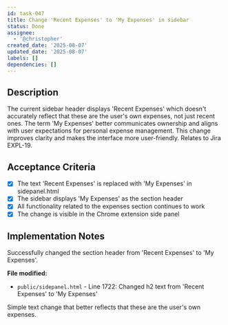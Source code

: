 ```yaml
---
id: task-047
title: Change 'Recent Expenses' to 'My Expenses' in sidebar
status: Done
assignee:
  - '@christopher'
created_date: '2025-08-07'
updated_date: '2025-08-07'
labels: []
dependencies: []
---
```


## Description

The current sidebar header displays 'Recent Expenses' which doesn't accurately reflect that these are the user's own expenses, not just recent ones. The term 'My Expenses' better communicates ownership and aligns with user expectations for personal expense management. This change improves clarity and makes the interface more user-friendly. Relates to Jira EXPL-19.

## Acceptance Criteria

- [x] The text 'Recent Expenses' is replaced with 'My Expenses' in sidepanel.html
- [x] The sidebar displays 'My Expenses' as the section header
- [x] All functionality related to the expenses section continues to work
- [x] The change is visible in the Chrome extension side panel

## Implementation Notes

Successfully changed the section header from 'Recent Expenses' to 'My Expenses'.

**File modified:**
- `public/sidepanel.html` - Line 1722: Changed h2 text from 'Recent Expenses' to 'My Expenses'

Simple text change that better reflects that these are the user's own expenses.
